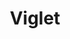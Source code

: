 ---
# Feel free to add content and custom Front Matter to this file.
# To modify the layout, see https://jekyllrb.com/docs/themes/#overriding-theme-defaults

layout: home
title: Viglet
description: We look at the new challenges as a great opportunity to find solutions that are scalable and persistent.
social-image: "https://viglet.org/static_filesimg/banner/pure_chemistry_5_solutions.jpg"
---